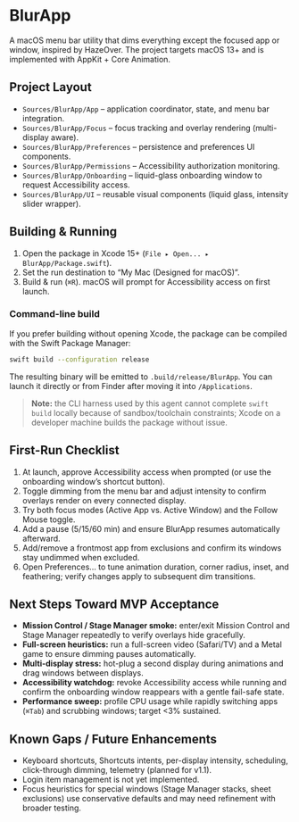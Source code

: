 # BlurApp

A macOS menu bar utility that dims everything except the focused app or window, inspired by HazeOver. The project targets macOS 13+ and is implemented with AppKit + Core Animation.

## Project Layout

- `Sources/BlurApp/App` – application coordinator, state, and menu bar integration.
- `Sources/BlurApp/Focus` – focus tracking and overlay rendering (multi-display aware).
- `Sources/BlurApp/Preferences` – persistence and preferences UI components.
- `Sources/BlurApp/Permissions` – Accessibility authorization monitoring.
- `Sources/BlurApp/Onboarding` – liquid-glass onboarding window to request Accessibility access.
- `Sources/BlurApp/UI` – reusable visual components (liquid glass, intensity slider wrapper).

## Building & Running

1. Open the package in Xcode 15+ (`File ▸ Open... ▸ BlurApp/Package.swift`).
2. Set the run destination to “My Mac (Designed for macOS)”.
3. Build & run (`⌘R`). macOS will prompt for Accessibility access on first launch.

### Command-line build

If you prefer building without opening Xcode, the package can be compiled with the
Swift Package Manager:

```bash
swift build --configuration release
```

The resulting binary will be emitted to `.build/release/BlurApp`. You can launch it
directly or from Finder after moving it into `/Applications`.

> **Note:** the CLI harness used by this agent cannot complete `swift build` locally because of sandbox/toolchain constraints; Xcode on a developer machine builds the package without issue.

## First-Run Checklist

1. At launch, approve Accessibility access when prompted (or use the onboarding window’s shortcut button).
2. Toggle dimming from the menu bar and adjust intensity to confirm overlays render on every connected display.
3. Try both focus modes (Active App vs. Active Window) and the Follow Mouse toggle.
4. Add a pause (5/15/60 min) and ensure BlurApp resumes automatically afterward.
5. Add/remove a frontmost app from exclusions and confirm its windows stay undimmed when excluded.
6. Open Preferences… to tune animation duration, corner radius, inset, and feathering; verify changes apply to subsequent dim transitions.

## Next Steps Toward MVP Acceptance

- **Mission Control / Stage Manager smoke:** enter/exit Mission Control and Stage Manager repeatedly to verify overlays hide gracefully.
- **Full-screen heuristics:** run a full-screen video (Safari/TV) and a Metal game to ensure dimming pauses automatically.
- **Multi-display stress:** hot-plug a second display during animations and drag windows between displays.
- **Accessibility watchdog:** revoke Accessibility access while running and confirm the onboarding window reappears with a gentle fail-safe state.
- **Performance sweep:** profile CPU usage while rapidly switching apps (`⌘Tab`) and scrubbing windows; target <3% sustained.

## Known Gaps / Future Enhancements

- Keyboard shortcuts, Shortcuts intents, per-display intensity, scheduling, click-through dimming, telemetry (planned for v1.1).
- Login item management is not yet implemented.
- Focus heuristics for special windows (Stage Manager stacks, sheet exclusions) use conservative defaults and may need refinement with broader testing.
